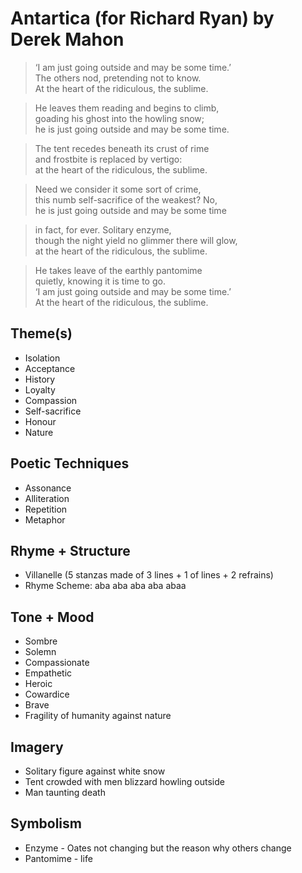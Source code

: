 # Antartica (for Richard Ryan) by Derek Mahon

> ‘I am just going outside and may be some time.’  
> The others nod, pretending not to know.  
> At the heart of the ridiculous, the sublime.  

> He leaves them reading and begins to climb,  
> goading his ghost into the howling snow;  
> he is just going outside and may be some time.  

> The tent recedes beneath its crust of rime  
> and frostbite is replaced by vertigo:  
> at the heart of the ridiculous, the sublime.  

> Need we consider it some sort of crime,  
> this numb self-sacrifice of the weakest? No,  
> he is just going outside and may be some time  

> in fact, for ever. Solitary enzyme,  
> though the night yield no glimmer there will glow,  
> at the heart of the ridiculous, the sublime.  

> He takes leave of the earthly pantomime  
> quietly, knowing it is time to go.  
> ‘I am just going outside and may be some time.’  
> At the heart of the ridiculous, the sublime.  

## Theme(s)
- Isolation
- Acceptance
- History
- Loyalty
- Compassion
- Self-sacrifice
- Honour
- Nature

## Poetic Techniques
- Assonance
- Alliteration
- Repetition
- Metaphor

## Rhyme + Structure
- Villanelle (5 stanzas made of 3 lines + 1 of lines + 2 refrains)
- Rhyme Scheme: aba aba aba aba abaa

## Tone + Mood
- Sombre
- Solemn
- Compassionate
- Empathetic
- Heroic
- Cowardice
- Brave
- Fragility of humanity against nature

## Imagery
- Solitary figure against white snow
- Tent crowded with men blizzard howling outside
- Man taunting death

## Symbolism
- Enzyme - Oates not changing but the reason why others change
- Pantomime - life
